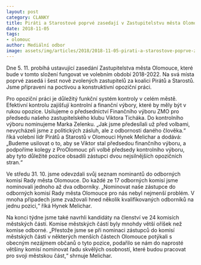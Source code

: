 ```yaml
---
layout: post
category: CLANKY
title: Piráti a Starostové poprvé zasedají v Zastupitelstvu města Olomouce
date: 2018-11-05
tags: 
- olomouc
author: Mediální odbor
image: assets/img/articles/2018/2018-11-05-pirati-a-starostove-poprve-zasedaji-v-zastupitelstvu-mesta-olomouce.jpg  #751x422 pixelu
---
```

Dne 5. 11. probíhá ustavující zasedání Zastupitelstva města Olomouce, které bude v tomto složení fungovat ve volebním období 2018-2022. Na svá místa poprvé zasedá i šest nově zvolených zastupitelů za koalici Pirátů a Starostů. Jsme připraveni na poctivou a konstruktivní opoziční práci.

Pro opoziční práci je důležitý funkční systém kontroly v celém městě. Efektivní kontrolu zajišťují kontrolní a finanční výbory, které by měly být v rukou opozice. Usilujeme o předsednictví Finančního výboru ZMO pro předsedu našeho zastupitelského klubu Viktora Ticháka. Do kontrolního výboru nominujeme Marka Zelenku. „Jak jsme předesílali už před volbami, nevycházeli jsme z politických zásluh, ale z odbornosti daného člověka.“ říká volební lídr Pirátů a Starostů v Olomouci Hynek Melichar a dodává: „Budeme usilovat o to, aby se Viktor stal předsedou finančního výboru, a podpoříme kolegy z ProOlomouc při volbě předsedy kontrolního výboru, aby tyto důležité pozice obsadili zástupci dvou nejsilnějších opozičních stran.“

Ve středu 31. 10. jsme odevzdali svůj seznam nominantů do odborných komisí Rady města Olomouce. Do každé ze 17 odborných komisí jsme nominovali jednoho až dva odborníky. „Nominovat naše zástupce do odborných komisí Rady města Olomouce pro nás nebyl nejmenší problém. V mnoha případech jsme zvažovali hned několik kvalifikovaných odborníků na jednu pozici,“ říká Hynek Melichar. 

Na konci týdne jsme také navrhli kandidáty na členství ve 24 komisích městských částí. Komise městských částí byly mnohdy větší oříšek než komise odborné. „Přestože jsme se při nominaci zástupců do komisí městských částí v některých menších částech Olomouce potýkali s obecným nezájmem občanů o tyto pozice, podařilo se nám do naprosté většiny komisí nominovat řadu skvělých osobností, které budou pracovat pro svoji městskou část,“ shrnuje Melichar.